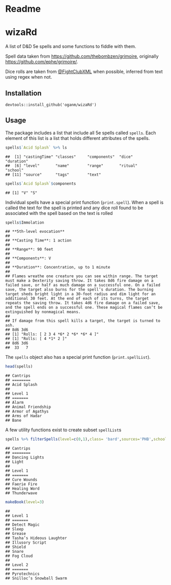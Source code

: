 Readme
================

wizaRd
======

A list of D&D 5e spells and some functions to fiddle with them.

Spell data taken from <https://github.com/thebombzen/grimoire>, originally <https://github.com/ephe/grimoire/>.

Dice rolls are taken from [@FightClubXML](https://twitter.com/fightclubxml) when possible, inferred from text using regex when not.

Installation
------------

    devtools::install_github('oganm/wizaRd')

Usage
-----

The package includes a list that include all 5e spells called `spells`. Each element of this list is a list that holds different attributes of the spells.

``` r
spells$`Acid Splash` %>% ls
```

    ##  [1] "castingTime" "classes"     "components"  "dice"        "duration"   
    ##  [6] "level"       "name"        "range"       "ritual"      "school"     
    ## [11] "source"      "tags"        "text"

``` r
spells$`Acid Splash`$components
```

    ## [1] "V" "S"

Individual spells have a special print function (`print.spell`). When a spell is called the text for the spell is printed and any dice roll found to be associated with the spell based on the text is rolled

``` r
spells$Immolation
```

    ## **5th-level evocation**
    ## 
    ## **Casting Time**: 1 action
    ## 
    ## **Range**: 90 feet
    ## 
    ## **Components**: V
    ## 
    ## **Duration**: Concentration, up to 1 minute
    ## 
    ## Flames wreathe one creature you can see within range. The target must make a Dexterity saving throw. It takes 8d6 fire damage on a failed save, or half as much damage on a successful one. On a failed save, the target also burns for the spell’s duration. The burning target sheds bright light in a 30-foot radius and dim light for an additional 30 feet. At the end of each of its turns, the target repeats the saving throw. It takes 4d6 fire damage on a failed save, and the spell ends on a successful one. These magical flames can’t be extinguished by nonmagical means.
    ## 
    ## If damage from this spell kills a target, the target is turned to ash.
    ## 8d6 3d6
    ## [1] "Rolls: [ 2 3 4 *6* 2 *6* *6* 4 ]"
    ## [1] "Rolls: [ 4 *1* 2 ]"
    ## 8d6 3d6 
    ##  33   7

The `spells` object also has a special print function (`print.spellList`).

``` r
head(spells)
```

    ## Cantrips
    ## ========
    ## Acid Splash
    ## 
    ## Level 1
    ## =======
    ## Alarm
    ## Animal Friendship
    ## Armor of Agathys
    ## Arms of Hadar
    ## Bane

A few utility functions exist to create subset `spellList`s

``` r
spells %>% filterSpells(level=c(0,1),class= 'bard',sources='PHB',school='evocation')
```

    ## Cantrips
    ## ========
    ## Dancing Lights
    ## Light
    ## 
    ## Level 1
    ## =======
    ## Cure Wounds
    ## Faerie Fire
    ## Healing Word
    ## Thunderwave

``` r
makeBook(level=3)
```

    ## 
    ## Level 1
    ## =======
    ## Detect Magic
    ## Sleep
    ## Grease
    ## Tasha’s Hideous Laughter
    ## Illusory Script
    ## Shield
    ## Snare
    ## Fog Cloud
    ## 
    ## Level 2
    ## =======
    ## Pyrotechnics
    ## Snilloc’s Snowball Swarm
